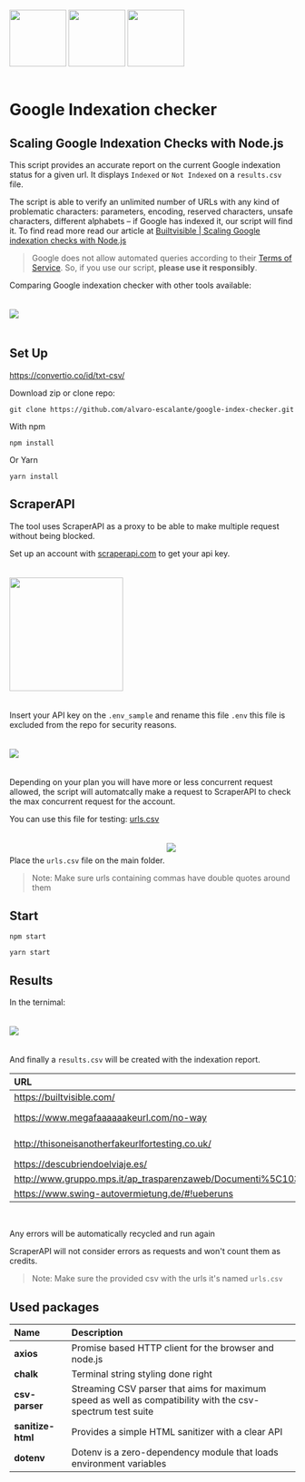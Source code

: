 <div>
  <img height="100" vspace='20' src="https://pbs.twimg.com/profile_images/1041703245683548160/lQz91qoP_400x400.jpg">
  <img height="100" vspace='20' src="https://app.builtvisible.com/public/scraper.jpg">
  <img height="100" vspace='20' src="https://cdn.worldvectorlogo.com/logos/nodejs-icon.svg">&nbsp;&nbsp;
  <h1>Google Indexation checker</h1>
</div>

 Scaling Google Indexation Checks with Node.js
---------------------------------------------------------------------------------------

This script provides an accurate report on the current Google indexation status for a given url. It displays `Indexed` or `Not Indexed` on a `results.csv` file.

The script is able to verify an unlimited number of URLs with any kind of problematic characters: parameters, encoding, reserved characters, unsafe characters, different alphabets – if Google has indexed it, our script will find it. To find read more read our article at <a href='https://builtvisible.com/scaling-google-indexation-checks-with-node-js/'>Builtvisible | Scaling Google indexation checks with Node.js</a>

> Google does not allow automated queries according to their <a href='https://support.google.com/webmasters/answer/66357?hl=en' target='_blank'>Terms of Service</a>. So, if you use our script, <strong>please use it responsibly</strong>.

Comparing Google indexation checker with other tools available:

<img vspace='20' src='https://app.builtvisible.com/public/chart.png'>

## Set Up

https://convertio.co/id/txt-csv/


Download zip or clone repo:

```properties
git clone https://github.com/alvaro-escalante/google-index-checker.git
```

With npm
```properties
npm install
```

Or Yarn
```properties
yarn install
```

## ScraperAPI 

The tool uses ScraperAPI as a proxy to be able to make multiple request without being blocked.

Set up an account with <a href="https://www.scraperapi.com/?fp_ref=alvaro14">scraperapi.com</a> to get your api key.

<img height='200' vspace='20' src="https://app.builtvisible.com/public/scraperkey.jpg?">

Insert your API key on the `.env_sample` and rename this file `.env` this file is excluded from the repo for security reasons.

<img vspace='20' src="https://app.builtvisible.com/public/env-api-key.jpg">

Depending on your plan you will have more or less concurrent request allowed, the script will automatcally make a request to ScraperAPI to check the max concurrent request for the account.

You can use this file for testing: <a href='https://app.builtvisible.com/public/urls.csv'>urls.csv</a>

Place the `urls.csv` file on the main folder.
<img vspace='20' src="https://app.builtvisible.com/public/urls.jpg?">

> Note: Make sure urls containing commas have double quotes around them

## Start

```properties
npm start
``` 

```properties
yarn start
``` 

## Results

In the ternimal:

<img vspace='20' src="https://app.builtvisible.com/public/results.jpg">

And finally a `results.csv` will be created with the indexation report.

| URL                                                                  | Status      |
| :------------------------------------------------------------------- | :---------- |
| https://builtvisible.com/                                            | Indexed     |
| https://www.megafaaaaaakeurl.com/no-way                              | Not Indexed |
| http://thisoneisanotherfakeurlfortesting.co.uk/                      | Not Indexed |
| https://descubriendoelviaje.es/                                      | Indexed     |
| http://www.gruppo.mps.it/ap_trasparenzaweb/Documenti%5C103029489.pdf | Indexed     |
| https://www.swing-autovermietung.de/#!ueberuns                       | Indexed     |
<br />

Any errors will be automatically recycled and run again

ScraperAPI will not consider errors as requests and won't count them as credits.
 
> Note: Make sure the provided csv with the urls it's named `urls.csv`

## Used packages

| Name              | Description                                                                                                |
| :---------------- | :--------------------------------------------------------------------------------------------------------- |
| **axios**         | Promise based HTTP client for the browser and node.js                                                      |
| **chalk**         | Terminal string styling done right                                                                         |
| **csv-parser**    | Streaming CSV parser that aims for maximum speed as well as compatibility with the csv-spectrum test suite |
| **sanitize-html** | Provides a simple HTML sanitizer with a clear API                                                          |
| **dotenv**        | Dotenv is a zero-dependency module that loads environment variables                                        |
